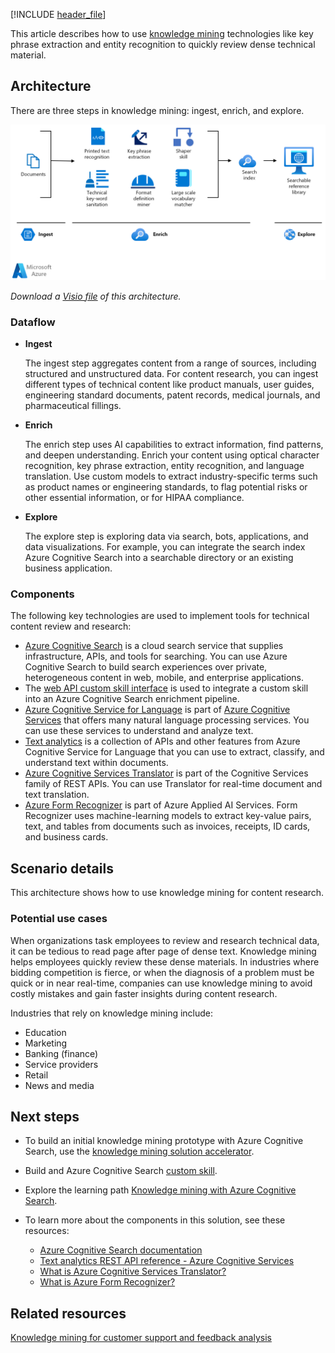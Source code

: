 <!-- cSpell:ignore pracjain -->

[!INCLUDE [header_file](../../../includes/sol-idea-header.md)]

This article describes how to use [knowledge mining](https://azure.microsoft.com/solutions/knowledge-mining) technologies like key phrase extraction and entity recognition to quickly review dense technical material.

## Architecture

There are three steps in knowledge mining: ingest, enrich, and explore.

[ ![Architecture diagram: knowledge mining in content research, with three steps: ingest, enrich, and explore.](../media/knowledge-mining-content-research.png)](../media/knowledge-mining-content-research.png#lightbox)

*Download a [Visio file](https://arch-center.azureedge.net/knowledge-mining-content-research.vsdx) of this architecture.*

### Dataflow

- **Ingest**

  The ingest step aggregates content from a range of sources, including structured and unstructured data. For content research, you can ingest different types of technical content like product manuals, user guides, engineering standard documents, patent records, medical journals, and pharmaceutical fillings.

- **Enrich**

  The enrich step uses AI capabilities to extract information, find patterns, and deepen understanding. Enrich your content using optical character recognition, key phrase extraction, entity recognition, and language translation. Use custom models to extract industry-specific terms such as product names or engineering standards, to flag potential risks or other essential information, or for HIPAA compliance.

- **Explore**

  The explore step is exploring data via search, bots, applications, and data visualizations. For example, you can integrate the search index Azure Cognitive Search into a searchable directory or an existing business application.

### Components

The following key technologies are used to implement tools for technical content review and research:

- [Azure Cognitive Search](https://azure.microsoft.com/services/search) is a cloud search service that supplies infrastructure, APIs, and tools for searching. You can use Azure Cognitive Search to build search experiences over private, heterogeneous content in web, mobile, and enterprise applications.
- The [web API custom skill interface](/azure/search/cognitive-search-custom-skill-interface) is used to integrate a custom skill into an Azure Cognitive Search enrichment pipeline.
- [Azure Cognitive Service for Language](https://azure.microsoft.com/services/cognitive-services/language-service) is part of [Azure Cognitive Services](https://azure.microsoft.com/services/cognitive-services) that offers many natural language processing services. You can use these services to understand and analyze text.
- [Text analytics](https://azure.microsoft.com/services/cognitive-services/text-analytics) is a collection of APIs and other features from Azure Cognitive Service for Language that you can use to extract, classify, and understand text within documents.
- [Azure Cognitive Services Translator](https://azure.microsoft.com/services/cognitive-services/translator) is part of the Cognitive Services family of REST APIs. You can use Translator for real-time document and text translation.
- [Azure Form Recognizer](https://azure.microsoft.com/services/cognitive-services/form-recognizer) is part of Azure Applied AI Services. Form Recognizer uses machine-learning models to extract key-value pairs, text, and tables from documents such as invoices, receipts, ID cards, and business cards.

## Scenario details

This architecture shows how to use knowledge mining for content research.

### Potential use cases

When organizations task employees to review and research technical data, it can be tedious to read page after page of dense text. Knowledge mining helps employees quickly review these dense materials. In industries where bidding competition is fierce, or when the diagnosis of a problem must be quick or in near real-time, companies can use knowledge mining to avoid costly mistakes and gain faster insights during content research.

Industries that rely on knowledge mining include:

- Education
- Marketing
- Banking (finance)
- Service providers
- Retail
- News and media

## Next steps

- To build an initial knowledge mining prototype with Azure Cognitive Search, use the [knowledge mining solution accelerator](/samples/azure-samples/azure-search-knowledge-mining/azure-search-knowledge-mining).
- Build and Azure Cognitive Search [custom skill](/azure/search/cognitive-search-custom-skill-interface).
- Explore the learning path [Knowledge mining with Azure Cognitive Search](/training/paths/implement-knowledge-mining-azure-cognitive-search).
- To learn more about the components in this solution, see these resources:

  - [Azure Cognitive Search documentation](/azure/search)
  - [Text analytics REST API reference - Azure Cognitive Services](/rest/api/cognitiveservices-textanalytics)
  - [What is Azure Cognitive Services Translator?](/azure/cognitive-services/translator/translator-overview)
  - [What is Azure Form Recognizer?](/azure/applied-ai-services/form-recognizer/overview)

## Related resources

[Knowledge mining for customer support and feedback analysis](./customer-feedback-and-analytics.yml)
